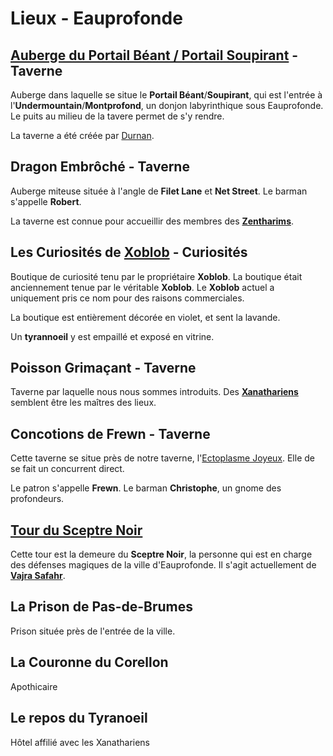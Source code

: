 # Lieux - Eauprofonde

## [Auberge du Portail Béant / Portail Soupirant](./ORGANISATIONS/AubergeDuPortailSoupirant.md) - Taverne
Auberge dans laquelle se situe le **Portail Béant**/**Soupirant**, qui est l'entrée à l'**Undermountain**/**Montprofond**, un donjon labyrinthique sous Eauprofonde. Le puits au milieu de la tavere permet de s'y rendre.

La taverne a été créée par [Durnan](./ORGANISATIONS/AubergeDuPortailSoupirant.md#durnan).

## Dragon Embrôché - Taverne
Auberge miteuse située à l'angle de **Filet Lane** et **Net Street**. Le barman s'appelle **Robert**.

La taverne est connue pour accueillir des membres des [**Zentharims**](./ORGANISATIONS/Zentharims.md).

## Les Curiosités de [Xoblob](./PERSONNAGES/Xoblob.md) - Curiosités
Boutique de curiosité tenu par le propriétaire **Xoblob**. La boutique était anciennement tenue par le véritable **Xoblob**. Le **Xoblob** actuel a uniquement pris ce nom pour des raisons commerciales.

La boutique est entièrement décorée en violet, et sent la lavande.

Un **tyrannoeil** y est empaillé et exposé en vitrine.

## Poisson Grimaçant - Taverne
Taverne par laquelle nous nous sommes introduits. Des [**Xanathariens**](./ORGANISATIONS/GuildeDeXanathar.md) semblent être les maîtres des lieux.

## Concotions de Frewn - Taverne
Cette taverne se situe près de notre taverne, l'[Ectoplasme Joyeux](./ORGANISATIONS/EctoplasmeJoyeux.md). Elle de se fait un concurrent direct.

Le patron s'appelle **Frewn**. Le barman **Christophe**, un gnome des profondeurs.

## [Tour du Sceptre Noir](./ORGANISATIONS/TourDuBatonNoir.md)
Cette tour est la demeure du **Sceptre Noir**, la personne qui est en charge des défenses magiques de la ville d'Eauprofonde. Il s'agit actuellement de [**Vajra Safahr**](./PERSONNAGES/VajraSafahr.md).

## La Prison de Pas-de-Brumes
Prison située près de l'entrée de la ville.

## La Couronne du Corellon
Apothicaire

## Le repos du Tyranoeil
Hôtel affilié avec les Xanathariens